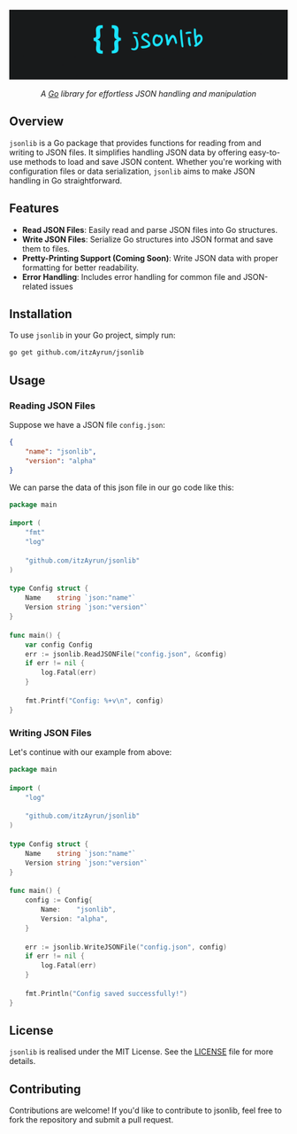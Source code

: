 <p align="center">
    <img src="./assets/jsonlib.png" alt="jsonlib logo"/>
</p>
<p align="center"><i>A <a href="https://go.dev">Go</a> library for effortless JSON handling and manipulation</i></p>

<!-- Insert shields badges here -->

## Overview

`jsonlib` is a Go package that provides functions for reading from and writing to JSON files. It simplifies handling JSON data by offering easy-to-use methods to load and save JSON content. Whether you're working with configuration files or data serialization, `jsonlib` aims to make JSON handling in Go straightforward.

## Features

- **Read JSON Files**: Easily read and parse JSON files into Go structures.
- **Write JSON Files**: Serialize Go structures into JSON format and save them to files.
- **Pretty-Printing Support (Coming Soon)**: Write JSON data with proper formatting for better readability.
- **Error Handling**: Includes error handling for common file and JSON-related issues

## Installation

To use `jsonlib` in your Go project, simply run:

```bash
go get github.com/itzAyrun/jsonlib
```

## Usage

### Reading JSON Files

Suppose we have a JSON file `config.json`:

```json
{
    "name": "jsonlib",
    "version": "alpha"
}
```

We can parse the data of this json file in our go code like this:

```go
package main

import (
    "fmt"
    "log"

    "github.com/itzAyrun/jsonlib"
)

type Config struct {
    Name    string `json:"name"`
    Version string `json:"version"`
}

func main() {
    var config Config
    err := jsonlib.ReadJSONFile("config.json", &config)
    if err != nil {
        log.Fatal(err)
    }

    fmt.Printf("Config: %+v\n", config)
}
```

### Writing JSON Files

Let's continue with our example from above:

```go
package main

import (
    "log"

    "github.com/itzAyrun/jsonlib"
)

type Config struct {
    Name    string `json:"name"`
    Version string `json:"version"`
}

func main() {
    config := Config{
        Name:    "jsonlib",
        Version: "alpha",
    }

    err := jsonlib.WriteJSONFile("config.json", config)
    if err != nil {
        log.Fatal(err)
    }

    fmt.Println("Config saved successfully!")
}
```

## License

`jsonlib` is realised under the MIT License. See the [LICENSE](./LICENSE) file for more details.

## Contributing

Contributions are welcome! If you'd like to contribute to jsonlib, feel free to fork the repository and submit a pull request.
